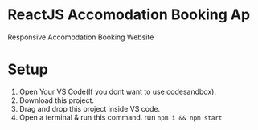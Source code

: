# ReactJS Accomodation Booking Ap

Responsive Accomodation Booking Website

# Setup
1. Open Your VS Code(If you dont want to use codesandbox).
2. Download this project.
3. Drag and drop this project inside VS code.
4. Open a terminal & run this command.
 run ```npm i && npm start```
